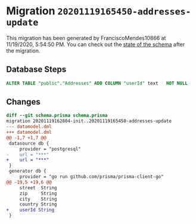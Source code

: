 # Migration `20201119165450-addresses-update`

This migration has been generated by FranciscoMendes10866 at 11/19/2020, 5:54:50 PM.
You can check out the [state of the schema](./schema.prisma) after the migration.

## Database Steps

```sql
ALTER TABLE "public"."Addresses" ADD COLUMN "userId" text   NOT NULL 
```

## Changes

```diff
diff --git schema.prisma schema.prisma
migration 20201119162804-init..20201119165450-addresses-update
--- datamodel.dml
+++ datamodel.dml
@@ -1,7 +1,7 @@
 datasource db {
     provider = "postgresql"
-    url = "***"
+    url = "***"
 }
 generator db {
     provider = "go run github.com/prisma/prisma-client-go"
@@ -19,5 +19,6 @@
     street  String
     zip     String
     city    String
     country String
+    userId String
 }
```


